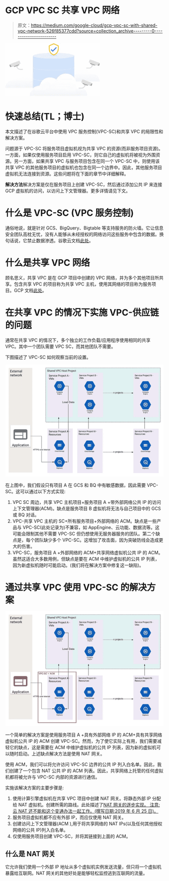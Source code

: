 # GCP VPC SC 共享 VPC 网络

> 原文：<https://medium.com/google-cloud/gcp-vpc-sc-with-shared-vpc-network-526f85377cdd?source=collection_archive---------0----------------------->

![](img/c221fc6bb5d9fa77d1095010e10099e4.png)

# 快速总结(TL；博士)

本文描述了在谷歌云平台中使用 VPC 服务控制(VPC-SC)和共享 VPC 的局限性和解决方案。

问题源于 VPC-SC 将服务项目虚拟机视为共享 VPC 的资源(而非服务项目资源)。一方面，如果仅使用服务项目启用 VPC-SC，则它自己的虚拟机将被视为外围资源。另一方面，如果共享 VPC 与服务项目包含在同一个 VPC-SC 中，则使用该共享 VPC 的其他服务项目的虚拟机也包含在同一个边界中。因此，其他服务项目虚拟机无法连接到资源。这些问题将在下面的章节中详细解释。

**解决方法**解决方案是仅在服务项目上创建 VPC-SC，然后通过添加公共 IP 来连接 GCP 虚拟机的访问，以访问上下文管理器。更多详情请见下文。

# 什么是 VPC-SC (VPC 服务控制)

通俗地说，就是针对 GCS、BigQuery、Bigtable 等支持服务的防火墙。它让信息安全团队高枕无忧，没有人能够从未经授权的网络访问这些服务中包含的数据。换句话说，它禁止数据渗透。谷歌云文档[此处](https://cloud.google.com/vpc-service-controls/)。

# 什么是共享 VPC 网络

顾名思义，共享 VPC 是在 GCP 项目中创建的 VPC 网络，并为多个其他项目所共享。包含共享 VPC 的项目称为共享 VPC 主机，使用其网络的项目称为服务项目。GCP 文档[此处](https://cloud.google.com/vpc/docs/shared-vpc)。

# 在共享 VPC 的情况下实施 VPC-供应链的问题

通常在共享 VPC 的情况下，多个独立的工作负载/应用程序使用相同的共享 VPC。其中一个团队需要 VPC SC，而其他团队不需要。

下图描述了 VPC-SC 如何观察当前的设置。

![](img/f4ae4fd5dcea58f1452d69dd60e6c9c5.png)

在上图中，我们假设只有项目 A 在 GCS 和 BQ 中有敏感数据，因此需要 VPC-SC。这可以通过以下方式实现:

1.  VPC SC 周边，共享 VPC 主机项目+服务项目 A +带外部网络公共 IP 的访问上下文管理器(ACM)。缺点是服务项目 B 虚拟机将无法与自己项目中的 GCS 或 BQ 对话。
2.  VPC-共享 VPC 主机的 SC+所有服务项目+外部网络的 ACM。缺点是一些产品与 VPC-SC(此处记录为)不兼容，如 AppEngine、云功能、数据流等。这可能会限制其他不需要 VPC-SC 但仍想使用无服务器服务的团队。第二个缺点是，每个团队缺少多个 VPC-SC。这增加了攻击面，因为突破防线会造成更大的伤害。
3.  VPC-SC，服务项目 A +外部网络的 ACM+共享网络虚拟机公共 IP 的 ACM。虽然这适合大多数用例，但缺点是要在 ACM 中维护虚拟机的公共 IP 列表，因为新虚拟机随时可能启动。(我们将在解决方案中修复这一缺陷)。

# 通过共享 VPC 使用 VPC-SC 的解决方案

![](img/6686cf811fe91845f4a4b35eb2029adf.png)

一个简单的解决方案是使用服务项目 A +具有外部网络 IP 的 ACM+具有共享网络虚拟机公共 IP 的 ACM 创建 VPC-SC。然而，为了使它实际上有用，我们需要减轻它的缺点，这是需要在 ACM 中维护虚拟机的公共 IP 列表，因为新的虚拟机可以随时启动。上述缺点解决方法是使用 NAT 网关。

使用 ACM，我们可以将允许访问 VPC-SC 边界的公共 IP 列入白名单。因此，我们创建了一个包含 NAT 公共 IP 的 ACM 列表。因此，共享网络上托管的任何虚拟机都将被允许与 VPC-SC 内部的资源进行通信。

实施该解决方案的主要步骤是:

1.  使用计算引擎虚拟机在共享 VPC 项目中创建 NAT 网关。将静态外部 IP 分配给 NAT 虚拟机。创建所需的路线。此处描述了[NAT 网关的逐步实现。
    注意:云 NAT 还不能和这个变通办法一起工作。(撰写日期:2019 年 6 月 25 日)。](https://cloud.google.com/vpc/docs/special-configurations#natgateway)
2.  服务项目虚拟机都不应有外部 IP，而应仅使用 NAT 网关。
3.  创建访问上下文管理器(ACM ),用于将共享网络的 NAT IPs(以及任何其他授权网络的公共 IP)列入白名单。
4.  仅使用服务项目创建 VPC-SC，并将其链接到上面的 ACM。

## 什么是 NAT 网关

它允许我们使用一个外部 IP 地址从多个虚拟机实例发送流量，但只将一个虚拟机暴露给互联网。NAT 网关的其他好处是能够轻松监控逃到互联网的流量。